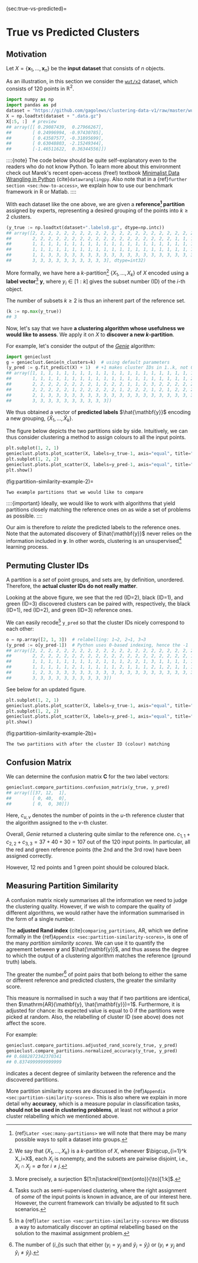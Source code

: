 



(sec:true-vs-predicted)=
# True vs Predicted Clusters


## Motivation

Let $X=\{\mathbf{x}_1, \dots, \mathbf{x}_n\}$ be the **input dataset**
that consists of $n$ objects.

As an illustration, in this section we consider
the [`wut/x2`](https://github.com/gagolews/clustering-data-v1) dataset,
which consists of 120 points in $\mathbb{R}^2$.



```python
import numpy as np
import pandas as pd
dataset = "https://github.com/gagolews/clustering-data-v1/raw/master/wut/x2"
X = np.loadtxt(dataset + ".data.gz")
X[:5, :]  # preview
## array([[ 0.29087439,  0.27966267],
##        [ 0.24996994, -0.97430785],
##        [ 0.43587577, -0.31895699],
##        [ 0.63048803, -2.15249344],
##        [-1.46511622,  0.36344556]])
```

::::{note}
The code below should be quite self-explanatory even to the readers
who do not know Python. To learn more about this environment
check out Marek's recent open-access (free!) textbook
[Minimalist Data Wrangling in Python](https://datawranglingpy.gagolewski.com/)
{cite}`datawranglingpy`.
Also note that in a {ref}`further section <sec:how-to-access>`,
we explain how to use our benchmark framework in R or Matlab.
::::


With each dataset like the one above,
we are given a **reference[^footmanyreference]
partition** assigned by experts, representing
a desired grouping of the points into $k \ge 2$ clusters.

[^footmanyreference]: {ref}`Later <sec:many-partitions>` we will note
    that there may be many possible ways to split a dataset into groups.





```python
(y_true := np.loadtxt(dataset+".labels0.gz", dtype=np.intc))
## array([2, 2, 2, 2, 2, 2, 2, 2, 2, 2, 2, 2, 2, 2, 2, 2, 2, 2, 2, 2, 2, 2,
##        2, 2, 2, 2, 2, 2, 2, 2, 2, 2, 2, 2, 2, 2, 2, 2, 2, 2, 1, 1, 1, 1,
##        1, 1, 1, 1, 1, 1, 1, 1, 1, 1, 1, 1, 1, 1, 1, 1, 1, 1, 1, 1, 1, 1,
##        1, 1, 1, 1, 1, 1, 1, 1, 1, 1, 1, 1, 1, 1, 1, 1, 1, 1, 1, 1, 1, 1,
##        1, 1, 3, 3, 3, 3, 3, 3, 3, 3, 3, 3, 3, 3, 3, 3, 3, 3, 3, 3, 3, 3,
##        3, 3, 3, 3, 3, 3, 3, 3, 3, 3], dtype=int32)
```


More formally, we have here a
$k$-partition[^footpart] $\{X_1,\dots,X_k\}$ of $X$
encoded using a **label vector**[^footsurj] $\mathbf{y}$, where
$y_i\in[1:k]$ gives the subset number (ID) of the $i$-th object.


[^footpart]: We say that $\{X_1,\dots,X_k\}$ is a $k$-partition of $X$,
    whenever $\bigcup_{i=1}^k X_i=X$, each $X_i$ is nonempty,
    and the subsets are pairwise disjoint, i.e., $X_i\cap X_j=\emptyset$
    for $i\neq j$.

[^footsurj]: More precisely, a surjection $[1:n]\stackrel{\text{onto}}{\to}[1:k]$.


The number of subsets $k\ge 2$ is thus an inherent part of the
reference set.



```python
(k := np.max(y_true))
## 3
```



Now, let's say that we have **a clustering algorithm whose usefulness
we would like to assess**. We apply it on $X$ to **discover a new
$k$-partition**.

For example, let's consider the output of the
[*Genie*](https://genieclust.gagolewski.com) algorithm:



```python
import genieclust
g = genieclust.Genie(n_clusters=k)  # using default parameters
(y_pred := g.fit_predict(X) + 1)  # +1 makes cluster IDs in 1..k, not 0..(k-1)
## array([1, 1, 1, 1, 1, 1, 1, 1, 1, 1, 1, 1, 1, 1, 1, 1, 1, 1, 1, 1, 1, 1,
##        1, 1, 1, 1, 1, 1, 1, 1, 1, 1, 1, 1, 1, 1, 1, 1, 1, 1, 1, 1, 2, 1,
##        2, 2, 2, 2, 2, 2, 2, 2, 1, 2, 2, 2, 1, 1, 2, 3, 2, 2, 2, 2, 2, 1,
##        2, 2, 2, 2, 2, 1, 2, 2, 2, 2, 2, 1, 2, 2, 2, 1, 2, 1, 2, 2, 2, 2,
##        2, 1, 3, 3, 3, 3, 3, 3, 3, 3, 3, 3, 3, 3, 3, 3, 3, 3, 3, 3, 3, 3,
##        3, 3, 3, 3, 3, 3, 3, 3, 3, 3])
```

We thus obtained a vector of **predicted labels** $\hat{\mathbf{y}}$
encoding a new grouping, $\{\hat{X}_1,\dots,\hat{X}_k\}$.

The figure below depicts the two partitions side by side.
Intuitively, we can thus consider clustering a method to
assign colours to all the input points.




```python
plt.subplot(1, 2, 1)
genieclust.plots.plot_scatter(X, labels=y_true-1, axis="equal", title="y_true")
plt.subplot(1, 2, 2)
genieclust.plots.plot_scatter(X, labels=y_pred-1, axis="equal", title="y_pred")
plt.show()
```

(fig:partition-similarity-example-2)=
```{figure} true-vs-predicted-figures/partition-similarity-example-2-1.*
Two example partitions that we would like to compare
```

::::{important}
Ideally, we would like to work with algorithms that yield partitions
closely matching the reference ones on as wide a set of problems
as possible.
::::

Our aim is therefore to *relate* the predicted labels to the reference ones.
Note that the automated discovery of $\hat{\mathbf{y}}$
never relies on the information included in $\mathbf{y}$.
In other words, clustering is an unsupervised[^footsemisupervised]
learning process.


[^footsemisupervised]: Tasks such as semi-supervised clustering,
    where the right assignment of *some* of the input points is known in
    advance, are of our interest here. However, the current framework can
    trivially be adjusted to fit such scenarios.




## Permuting Cluster IDs

A partition is a *set* of point groups, and sets are, by definition, unordered.
Therefore, the **actual cluster IDs do not really matter**.

Looking at the above figure, we see that
the red (ID=2), black (ID=1), and green (ID=3) discovered clusters
can be paired with, respectively,
the black (ID=1), red (ID=2), and green (ID=3) reference ones.

We can easily recode[^footmanualrelabel] `y_pred`
so that the cluster IDs nicely correspond to each other:




```python
o = np.array([2, 1, 3])  # relabelling: 1→2, 2→1, 3→3
(y_pred := o[y_pred-1])  # Python uses 0-based indexing, hence the -1
## array([2, 2, 2, 2, 2, 2, 2, 2, 2, 2, 2, 2, 2, 2, 2, 2, 2, 2, 2, 2, 2, 2,
##        2, 2, 2, 2, 2, 2, 2, 2, 2, 2, 2, 2, 2, 2, 2, 2, 2, 2, 2, 2, 1, 2,
##        1, 1, 1, 1, 1, 1, 1, 1, 2, 1, 1, 1, 2, 2, 1, 3, 1, 1, 1, 1, 1, 2,
##        1, 1, 1, 1, 1, 2, 1, 1, 1, 1, 1, 2, 1, 1, 1, 2, 1, 2, 1, 1, 1, 1,
##        1, 2, 3, 3, 3, 3, 3, 3, 3, 3, 3, 3, 3, 3, 3, 3, 3, 3, 3, 3, 3, 3,
##        3, 3, 3, 3, 3, 3, 3, 3, 3, 3])
```

See below for an updated figure.




```python
plt.subplot(1, 2, 1)
genieclust.plots.plot_scatter(X, labels=y_true-1, axis="equal", title="y_true")
plt.subplot(1, 2, 2)
genieclust.plots.plot_scatter(X, labels=y_pred-1, axis="equal", title="y_pred")
plt.show()
```

(fig:partition-similarity-example-2b)=
```{figure} true-vs-predicted-figures/partition-similarity-example-2b-3.*
The two partitions with after the cluster ID (colour) matching
```


[^footmanualrelabel]: In a
    {ref}`later section <sec:partition-similarity-scores>` we discuss a way
    to automatically discover an optimal relabelling based on the solution
    to the maximal assignment problem.



## Confusion Matrix

We can determine the confusion matrix $\mathbf{C}$ for the two label vectors:



```python
genieclust.compare_partitions.confusion_matrix(y_true, y_pred)
## array([[37, 12,  1],
##        [ 0, 40,  0],
##        [ 0,  0, 30]])
```

Here, $c_{u, v}$ denotes the number of points in the $u$-th reference cluster
that the algorithm assigned to the $v$-th cluster.

Overall, *Genie* returned a clustering quite similar to the reference one.
$c_{1,1}+c_{2, 2}+c_{3,3}=37+40+30=107$ out of the $120$ input points.
In particular, all the red and green reference points (the 2nd and the 3rd row)
have been assigned correctly.

However, $12$ red points and $1$ green point should be coloured black.


## Measuring Partition Similarity

A confusion matrix nicely summarises all the information we need to
judge the clustering quality. However,
if we wish to compare the quality of different algorithms,
we would rather have the information summarised in the form of a single number.

The **adjusted Rand index** {cite}`comparing_partitions`, $\mathrm{AR}$, which
we define formally in the {ref}`Appendix <sec:partition-similarity-scores>`,
is one of the many *partition similarity scores*.
We can use it to quantify the agreement between $\mathbf{y}$ and
$\hat{\mathbf{y}}$, and thus assess the degree to which the output of
a clustering algorithm matches the reference (ground truth) labels.

The greater the number[^footar] of point pairs that both belong to either
the same or different reference and predicted clusters, the greater
the similarity score.

[^footar]: The number of $(i,j)$s such that either
    ($y_i=y_j$ and $\hat{y}_i=\hat{y}_j$) or
    ($y_i\neq y_j$ and $\hat{y}_i\neq \hat{y}_j$).

This measure is normalised in such a way that if two partitions are identical,
then $\mathrm{AR}(\mathbf{y}, \hat{\mathbf{y}})=1$. Furthermore, it is adjusted
for chance: its expected value is equal to $0$ if the partitions were picked
at random. Also, the relabelling of cluster ID (see above) does not affect
the score.


For example:



```python
genieclust.compare_partitions.adjusted_rand_score(y_true, y_pred)
genieclust.compare_partitions.normalized_accuracy(y_true, y_pred)
## 0.6882872342370341
## 0.8374999999999999
```

indicates a decent degree of similarity between the reference
and the discovered partitions.





More partition similarity scores are discussed
in the {ref}`Appendix <sec:partition-similarity-scores>`.
This is also where we explain in more detail why **accuracy**,
which is a measure popular in classification tasks,
**should not be used in clustering problems**,
at least not without a prior cluster relabelling which we mentioned above.
